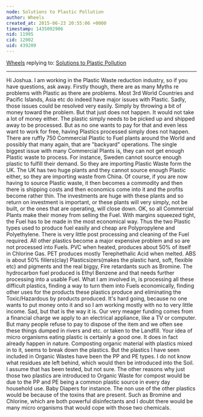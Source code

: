 ```yaml
---
node: Solutions to Plastic Pollution
author: Wheels
created_at: 2015-06-23 20:55:06 +0000
timestamp: 1435092906
nid: 11995
cid: 12002
uid: 439209
---
```




[Wheels](../profile/Wheels) replying to: [Solutions to Plastic Pollution](../notes/Johudson1/06-22-2015/solutions-to-plastic-pollution)

----
Hi Joshua. I am working in the Plastic Waste reduction industry, so if you have questions, ask away. 
Firstly though, there are as many Myths re problems with Plastic as there are problems. Most 3rd World Countries and Pacific Islands, Asia etc do indeed have major issues with Plastic. Sadly, those issues could be resolved very easily. Simply by throwing a bit of money toward the problem. But that just does not happen. It would not take a lot of money either. The plastic simply needs to be picked up and shipped away to be processed. But as no one wants to pay for that and even less want to work for free, having Plastics processed simply does not happen. 
There are ruffly 750 Commercial Plastic to Fuel plants around the World and possibly that many again, that are "backyard" operations. The single biggest issue with many Commercial Plants is, they can not get enough Plastic waste to process. For instance, Sweden cannot source enough plastic to fulfill their demand. So they are importing Plastic Waste form the UK. The UK has two huge plants and they cannot source enough Plastic either, so they are importing waste from China. Of course, if you are now having to source Plastic waste, it then becomes a commodity and then there is shipping costs and then economics come into it and the profits become rather thin. The investments are huge with these plants and so return on investment is important, or these plants will very simply, not be built, or the ones that are operating, will close down. 
OK, so all Commercial Plants make their money from selling the Fuel. With margins squeezed tight, the Fuel has to be made in the most economical way. Thus the two Plastic types used to produce fuel easily and cheap are Polypropylene and Polyethylene. There is very little post processing and cleaning of the Fuel required. All other plastics become a major expensive problem and so are not processed into Fuels. PVC when heated, produces about 50% of itself in Chlorine Gas. PET produces mostly Terephethalic Acid when melted. ABS is about 50% fillers(clay) Plasticsizers(makes the plastic hard, soft, flexible etc) and pigments and the real biggy, Fire retardants such as Bromine. The hydrocarbon fuel produced is Ethyl Benzene and that needs further processing into a usable Fuel. What I am involved in, is processing all these difficult plastics, finding a way to turn them into Fuels economically, finding other uses for the products these plastics produce and eliminating the Toxic/Hazardous by products produced. It's hard going, because no one wants to put money onto it and so I am working mostly with no to very little income. Sad, but that is the way it is. Our very meager funding comes from a financial charge we apply to an electrical appliance, like a TV or computer. But many people refuse to pay to dispose of the item and we often see these things dumped in rivers and etc. or taken to the Landfill. 
Your idea of micro organisms eating plastic is certainly a good one. It does in fact already happen in nature. Composting organic material with plastics mixed in to it, seems to break down the plastics. But the plastics I have seen included in Organic Wastes have been the PP and PE types. I do not know what residues ate left behind, which would then be introduced into the Soil. I assume that has been tested, but not sure. 
The other reasons why just those two plastics are introduced to Organic Waste for compost would be due to the PP and PE being a common plastic source in every day household use. Baby Diapers for instance. The non use of the other plastics would be because of the toxins that are present. Such as Bromine and Chlorine, which are both powerful disinfectants and I doubt there would be many micro organisms that would cope with those two chemicals. 